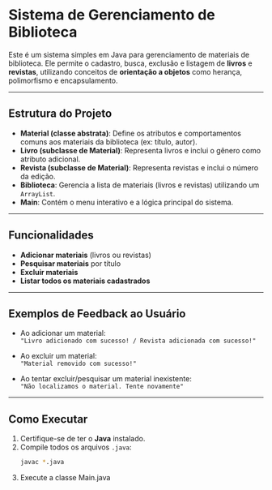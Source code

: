 # Sistema de Gerenciamento de Biblioteca

Este é um sistema simples em Java para gerenciamento de materiais de biblioteca. Ele permite o cadastro, busca, exclusão e listagem de **livros** e **revistas**, utilizando conceitos de **orientação a objetos** como herança, polimorfismo e encapsulamento.

---

## Estrutura do Projeto

- **Material (classe abstrata)**: Define os atributos e comportamentos comuns aos materiais da biblioteca (ex: título, autor).
- **Livro (subclasse de Material)**: Representa livros e inclui o gênero como atributo adicional.
- **Revista (subclasse de Material)**: Representa revistas e inclui o número da edição.
- **Biblioteca**: Gerencia a lista de materiais (livros e revistas) utilizando um `ArrayList`.
- **Main**: Contém o menu interativo e a lógica principal do sistema.

---

## Funcionalidades

- **Adicionar materiais** (livros ou revistas)
- **Pesquisar materiais** por título
- **Excluir materiais**
- **Listar todos os materiais cadastrados**

---

## Exemplos de Feedback ao Usuário

- Ao adicionar um material:  
  `"Livro adicionado com sucesso! / Revista adicionada com sucesso!"`

- Ao excluir um material:  
  `"Material removido com sucesso!"`

- Ao tentar excluir/pesquisar um material inexistente:  
  `"Não localizamos o material. Tente novamente"`
  
---

## Como Executar

1. Certifique-se de ter o **Java** instalado.
2. Compile todos os arquivos `.java`:
   ```bash
   javac *.java
3. Execute a classe Main.java

